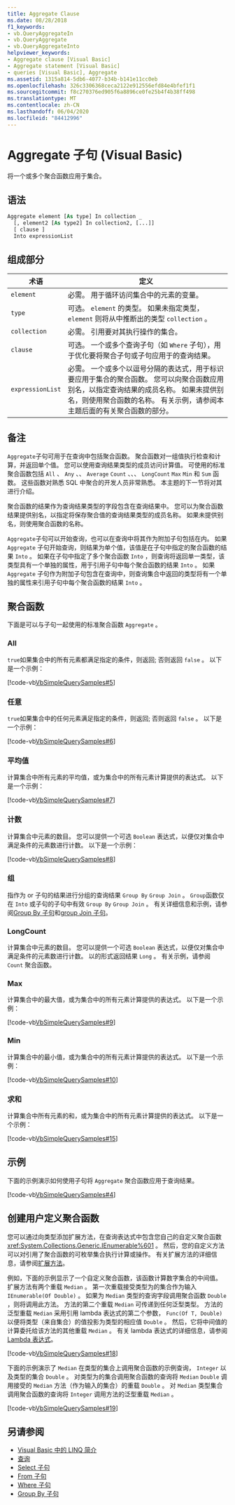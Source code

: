 ```yaml
---
title: Aggregate Clause
ms.date: 08/28/2018
f1_keywords:
- vb.QueryAggregateIn
- vb.QueryAggregate
- vb.QueryAggregateInto
helpviewer_keywords:
- Aggregate clause [Visual Basic]
- Aggregate statement [Visual Basic]
- queries [Visual Basic], Aggregate
ms.assetid: 1315a814-5db6-4077-b34b-b141e11cc0eb
ms.openlocfilehash: 326c3306368ceca2122e912556efd84e4bfef1f1
ms.sourcegitcommit: f8c270376ed905f6a8896ce0fe25b4f4b38ff498
ms.translationtype: MT
ms.contentlocale: zh-CN
ms.lasthandoff: 06/04/2020
ms.locfileid: "84412996"
---
```

# <a name="aggregate-clause-visual-basic"></a>Aggregate 子句 (Visual Basic)
将一个或多个聚合函数应用于集合。  
  
## <a name="syntax"></a>语法  
  
```vb  
Aggregate element [As type] In collection _  
  [, element2 [As type2] In collection2, [...]]  
  [ clause ]  
  Into expressionList  
```  
  
## <a name="parts"></a>组成部分  
  
|术语|定义|  
|---|---|  
|`element`|必需。 用于循环访问集合中的元素的变量。|  
|`type`|可选。 `element` 的类型。 如果未指定类型， `element` 则将从中推断出的类型 `collection` 。|  
|`collection`|必需。 引用要对其执行操作的集合。|  
|`clause`|可选。 一个或多个查询子句（如 `Where` 子句），用于优化要将聚合子句或子句应用于的查询结果。|  
|`expressionList`|必需。 一个或多个以逗号分隔的表达式，用于标识要应用于集合的聚合函数。 您可以向聚合函数应用别名，以指定查询结果的成员名称。 如果未提供别名，则使用聚合函数的名称。 有关示例，请参阅本主题后面的有关聚合函数的部分。|  
  
## <a name="remarks"></a>备注  
 `Aggregate`子句可用于在查询中包括聚合函数。 聚合函数对一组值执行检查和计算，并返回单个值。 您可以使用查询结果类型的成员访问计算值。 可使用的标准聚合函数包括 `All` 、 `Any` 、、 `Average` `Count` 、、、 `LongCount` `Max` `Min` 和 `Sum` 函数。 这些函数对熟悉 SQL 中聚合的开发人员非常熟悉。 本主题的下一节将对其进行介绍。  
  
 聚合函数的结果作为查询结果类型的字段包含在查询结果中。 您可以为聚合函数结果提供别名，以指定将保存聚合值的查询结果类型的成员名称。 如果未提供别名，则使用聚合函数的名称。  
  
 `Aggregate`子句可以开始查询，也可以在查询中将其作为附加子句包括在内。 如果 `Aggregate` 子句开始查询，则结果为单个值，该值是在子句中指定的聚合函数的结果 `Into` 。 如果在子句中指定了多个聚合函数 `Into` ，则查询将返回单一类型，该类型具有一个单独的属性，用于引用子句中每个聚合函数的结果 `Into` 。 如果 `Aggregate` 子句作为附加子句包含在查询中，则查询集合中返回的类型将有一个单独的属性来引用子句中每个聚合函数的结果 `Into` 。  
  
## <a name="aggregate-functions"></a>聚合函数

下面是可以与子句一起使用的标准聚合函数 `Aggregate` 。  
  
### <a name="all"></a>All

`true`如果集合中的所有元素都满足指定的条件，则返回; 否则返回 `false` 。 以下是一个示例：

 [!code-vb[VbSimpleQuerySamples#5](~/samples/snippets/visualbasic/VS_Snippets_VBCSharp/VbSimpleQuerySamples/VB/QuerySamples1.vb#5)]

### <a name="any"></a>任意

`true`如果集合中的任何元素满足指定的条件，则返回; 否则返回 `false` 。 以下是一个示例：

 [!code-vb[VbSimpleQuerySamples#6](~/samples/snippets/visualbasic/VS_Snippets_VBCSharp/VbSimpleQuerySamples/VB/QuerySamples1.vb#6)]

### <a name="average"></a>平均值

计算集合中所有元素的平均值，或为集合中的所有元素计算提供的表达式。 以下是一个示例：

 [!code-vb[VbSimpleQuerySamples#7](~/samples/snippets/visualbasic/VS_Snippets_VBCSharp/VbSimpleQuerySamples/VB/QuerySamples1.vb#7)]

### <a name="count"></a>计数

计算集合中元素的数目。 您可以提供一个可选 `Boolean` 表达式，以便仅对集合中满足条件的元素数进行计数。 以下是一个示例：

 [!code-vb[VbSimpleQuerySamples#8](~/samples/snippets/visualbasic/VS_Snippets_VBCSharp/VbSimpleQuerySamples/VB/QuerySamples1.vb#8)]

### <a name="group"></a>组

指作为 or 子句的结果进行分组的查询结果 `Group By` `Group Join` 。 `Group`函数仅在 `Into` 或子句的子句中有效 `Group By` `Group Join` 。 有关详细信息和示例，请参阅[Group By 子句](group-by-clause.md)和[group Join 子句](group-join-clause.md)。

### <a name="longcount"></a>LongCount

计算集合中元素的数目。 您可以提供一个可选 `Boolean` 表达式，以便仅对集合中满足条件的元素数进行计数。 以的形式返回结果 `Long` 。 有关示例，请参阅 `Count` 聚合函数。

### <a name="max"></a>Max

计算集合中的最大值，或为集合中的所有元素计算提供的表达式。 以下是一个示例：

 [!code-vb[VbSimpleQuerySamples#9](~/samples/snippets/visualbasic/VS_Snippets_VBCSharp/VbSimpleQuerySamples/VB/QuerySamples1.vb#9)]

### <a name="min"></a>Min

计算集合中的最小值，或为集合中的所有元素计算提供的表达式。 以下是一个示例：

 [!code-vb[VbSimpleQuerySamples#10](~/samples/snippets/visualbasic/VS_Snippets_VBCSharp/VbSimpleQuerySamples/VB/QuerySamples1.vb#10)]

### <a name="sum"></a>求和

计算集合中所有元素的和，或为集合中的所有元素计算提供的表达式。 以下是一个示例：

 [!code-vb[VbSimpleQuerySamples#15](~/samples/snippets/visualbasic/VS_Snippets_VBCSharp/VbSimpleQuerySamples/VB/QuerySamples1.vb#15)]

## <a name="example"></a>示例  

下面的示例演示如何使用子句将 `Aggregate` 聚合函数应用于查询结果。  
  
 [!code-vb[VbSimpleQuerySamples#4](~/samples/snippets/visualbasic/VS_Snippets_VBCSharp/VbSimpleQuerySamples/VB/QuerySamples1.vb#4)]  
  
## <a name="creating-user-defined-aggregate-functions"></a>创建用户定义聚合函数

 您可以通过向类型添加扩展方法，在查询表达式中包含您自己的自定义聚合函数 <xref:System.Collections.Generic.IEnumerable%601> 。 然后，您的自定义方法可以对引用了聚合函数的可枚举集合执行计算或操作。 有关扩展方法的详细信息，请参阅[扩展方法](../../programming-guide/language-features/procedures/extension-methods.md)。  
  
 例如，下面的示例显示了一个自定义聚合函数，该函数计算数字集合的中间值。 扩展方法有两个重载 `Median` 。 第一次重载接受类型为的集合作为输入 `IEnumerable(Of Double)` 。 如果为 `Median` 类型的查询字段调用聚合函数 `Double` ，则将调用此方法。 方法的第二个重载 `Median` 可传递到任何泛型类型。 方法的泛型重载 `Median` 采用引用 lambda 表达式的第二个参数， `Func(Of T, Double)` 以便将类型（来自集合）的值投影为类型的相应值 `Double` 。 然后，它将中间值的计算委托给该方法的其他重载 `Median` 。 有关 lambda 表达式的详细信息，请参阅[Lambda 表达式](../../programming-guide/language-features/procedures/lambda-expressions.md)。  
  
 [!code-vb[VbSimpleQuerySamples#18](~/samples/snippets/visualbasic/VS_Snippets_VBCSharp/VbSimpleQuerySamples/VB/UserDefinedAggregates.vb#18)]  
  
 下面的示例演示了 `Median` 在类型的集合上调用聚合函数的示例查询， `Integer` 以及类型的集合 `Double` 。 对类型为的集合调用聚合函数的查询将 `Median` `Double` 调用接受的 `Median` 方法（作为输入的集合）的重载 `Double` 。 对 `Median` 类型集合调用聚合函数的查询将 `Integer` 调用方法的泛型重载 `Median` 。  
  
 [!code-vb[VbSimpleQuerySamples#19](~/samples/snippets/visualbasic/VS_Snippets_VBCSharp/VbSimpleQuerySamples/VB/UserDefinedAggregates.vb#19)]  
  
## <a name="see-also"></a>另请参阅

- [Visual Basic 中的 LINQ 简介](../../programming-guide/language-features/linq/introduction-to-linq.md)
- [查询](index.md)
- [Select 子句](select-clause.md)
- [From 子句](from-clause.md)
- [Where 子句](where-clause.md)
- [Group By 子句](group-by-clause.md)
